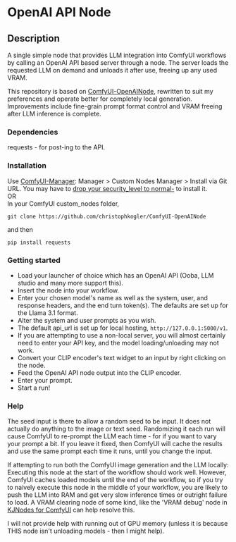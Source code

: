 # OpenAI API Node

## Description

A single simple node that provides LLM integration into ComfyUI workflows by calling an OpenAI API based server through a node. The server loads the requested LLM on demand and unloads it after use, freeing up any used VRAM. 

This repository is based on [ComfyUI-OpenAINode](https://github.com/Electrofried/ComfyUI-OpenAINode), rewritten to suit my preferences and operate better for completely local generation. Improvements include fine-grain prompt format control and VRAM freeing after LLM inference is complete.

### Dependencies

requests  -  for post-ing to the API.

### Installation
Use [ComfyUI-Manager](https://github.com/ltdrdata/ComfyUI-Manager): Manager > Custom Nodes Manager > Install via Git URL. You may have to [drop your security_level to normal-](https://github.com/ltdrdata/ComfyUI-Manager?tab=readme-ov-file#security-policy) to install it.  
OR  
In your ComfyUI custom_nodes folder,  
```
git clone https://github.com/christophkogler/ComfyUI-OpenAINode
```
and then  
```
pip install requests
```

### Getting started
* Load your launcher of choice which has an OpenAI API (Ooba, LLM studio and many more support this).
* Insert the node into your workflow.
* Enter your chosen model's name as well as the system, user, and response headers, and the end turn token(s). The defaults are set up for the Llama 3.1 format.
* Alter the system and user prompts as you wish.
* The default api_url is set up for local hosting, `http://127.0.0.1:5000/v1`.
* If you are attempting to use a non-local server, you will almost certainly need to enter your API key, and the model loading/unloading may not work.
* Convert your CLIP encoder's text widget to an input by right clicking on the node.
* Feed the OpenAI API node output into the CLIP encoder.
* Enter your prompt.
* Start a run!

### Help

The seed input is there to allow a random seed to be input. It does not actually do anything to the image or text seed. Randomizing it each run will cause ComfyUI to re-prompt the LLM each time - for if you want to vary your prompt a bit. If you leave it fixed, then ComfyUI will cache the results and use the same prompt each time it runs, until you change the input.

If attempting to run both the ComfyUI image generation and the LLM locally: Executing this node at the start of the workflow should work well. However, ComfyUI caches loaded models until the end of the workflow, so if you try to naively execute this node in the middle of your workflow, you are likely to push the LLM into RAM and get very slow inference times or outright failure to load. A VRAM clearing node of some kind, like the 'VRAM debug' node in [KJNodes for ComfyUI](https://github.com/kijai/ComfyUI-KJNodes) can help resolve this. 

I will not provide help with running out of GPU memory (unless it is because THIS node isn't unloading models - then I might help).
